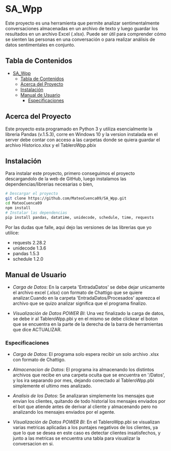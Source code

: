 # SA_Wpp

Este proyecto es una herramienta que permite analizar sentimentalmente conversaciones almacenadas en un archivo de texto y luego guardar los resultados en un archivo Excel (.xlsx). Puede ser útil para comprender cómo se sienten las personas en una conversación o para realizar análisis de datos sentimentales en conjunto.

## Tabla de Contenidos

- [SA\_Wpp](#sa_wpp)
  - [Tabla de Contenidos](#tabla-de-contenidos)
  - [Acerca del Proyecto](#acerca-del-proyecto)
  - [Instalación](#instalación)
  - [Manual de Usuario](#manual-de-usuario)
    - [Especificaciones](#especificaciones)

## Acerca del Proyecto

Este proyecto esta programado en Python 3 y utiliza esencialmente la libreria Pandas (v.1.5.3), corre en Windows 10 y la version instalada en el server debe contar con acceso a las carpetas donde se quiera guardar el archivo Historico.xlsx y el TableroWpp.pbix

## Instalación

Para instalar este proyecto, primero conseguimos el proyecto descargandolo de la web de GitHub, luego instalamos las dependencias/librerias necesarias o bien,

```bash
# Descargar el proyecto
git clone https://github.com/MateoCuenca09/SA_Wpp.git
cd MateoCuenca09
npm install
# Instalar las dependencias
pip install pandas, datatime, unidecode, schedule, time, requests
```

Por las dudas que falle, aqui dejo las versiones de las librerias que yo utilice:

- requests 2.28.2
- unidecode 1.3.6
- pandas 1.5.3
- schedule 1.2.0

## Manual de Usuario

- *Carga de Datos*: En la carpeta 'EntradaDatos' se debe dejar unicamente el archivo excel (.xlsx) con formato de Chattigo que se quiere analizar.Cuando en la carpeta 'EntradaDatos/Procesados' aparezca el archivo que se quizo analizar significa que el programa finalizo.

- *Visualización de Datos POWER BI*: Una vez finalizado la carga de datos, se debe ir al TableroWpp.pbi y en el mismo se debe clickear el boton que se encuentra en la parte de la derecha de la barra de herramientas que dice ACTUALIZAR.

### Especificaciones

- *Carga de Datos*: El programa solo espera recibir un solo archivo .xlsx con formato de Chattigo.
  
- *Almacenacion de Datos*: El programa ira almacenando los distintos archivos que recibe en una carpeta oculta que se encuentra en '/Datos', y los ira separando por mes, dejando conectado al TableroWpp.pbi simplemente el ultimo mes analizado.
  
- *Analisis de los Datos*: Se analizaran simplemente los mensajes que envian los clientes, quitando de todo historial los mensajes enviados por el bot que atiende antes de derivar al cliente y almacenando pero no analizando los mensajes enviados por el agente.
  
- *Visualización de Datos POWER BI*: En el TableroWpp.pbi se visualizan varias metricas aplicadas a los puntajes negativos de los clientes, ya que lo que se desea en este caso es detectar clientes insatisfechos, y junto a las metricas se encuentra una tabla para visualizar la conversacion en si.
  